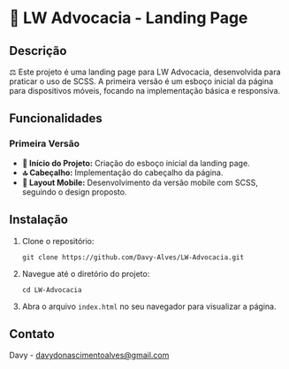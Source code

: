 <h1>📜 LW Advocacia - Landing Page</h1>

<h2>Descrição</h2>
<p>⚖️ Este projeto é uma landing page para LW Advocacia, desenvolvida para praticar o uso de SCSS. A primeira versão é um esboço inicial da página para dispositivos móveis, focando na implementação básica e responsiva.</p>

<h2>Funcionalidades</h2>

<h3>Primeira Versão</h3>
<ul>
    <li><strong>🚀 Início do Projeto:</strong> Criação do esboço inicial da landing page.</li>
    <li><strong>🔝 Cabeçalho:</strong> Implementação do cabeçalho da página.</li>
    <li><strong>📱 Layout Mobile:</strong> Desenvolvimento da versão mobile com SCSS, seguindo o design proposto.</li>
</ul>

<h2>Instalação</h2>
<ol>
    <li>Clone o repositório:
        <pre><code>git clone https://github.com/Davy-Alves/LW-Advocacia.git</code></pre>
    </li>
    <li>Navegue até o diretório do projeto:
        <pre><code>cd LW-Advocacia</code></pre>
    </li>
    <li>Abra o arquivo <code>index.html</code> no seu navegador para visualizar a página.</li>
</ol>

<h2>Contato</h2>
<p>Davy - <a href="mailto:davydonascimentoalves@gmail.com">davydonascimentoalves@gmail.com</a></p>

